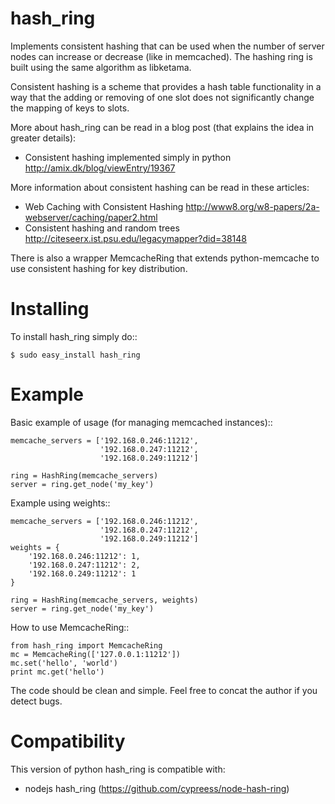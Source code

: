 hash_ring
===========================================

Implements consistent hashing that can be used when
the number of server nodes can increase or decrease (like in memcached).
The hashing ring is built using the same algorithm as libketama.

Consistent hashing is a scheme that provides a hash table functionality
in a way that the adding or removing of one slot
does not significantly change the mapping of keys to slots.

More about hash_ring can be read in a blog post (that explains the idea in greater details):

* Consistent hashing implemented simply in python <http://amix.dk/blog/viewEntry/19367>

More information about consistent hashing can be read in these articles:

* Web Caching with Consistent Hashing <http://www8.org/w8-papers/2a-webserver/caching/paper2.html>
* Consistent hashing and random trees <http://citeseerx.ist.psu.edu/legacymapper?did=38148>

There is also a wrapper MemcacheRing that extends python-memcache to use consistent hashing
for key distribution.


Installing
===========

To install hash_ring simply do::
    
    $ sudo easy_install hash_ring


Example
===========

Basic example of usage (for managing memcached instances)::

    memcache_servers = ['192.168.0.246:11212',
                        '192.168.0.247:11212',
                        '192.168.0.249:11212']

    ring = HashRing(memcache_servers)
    server = ring.get_node('my_key')

Example using weights::

    memcache_servers = ['192.168.0.246:11212',
                        '192.168.0.247:11212',
                        '192.168.0.249:11212']
    weights = {
        '192.168.0.246:11212': 1,
        '192.168.0.247:11212': 2,
        '192.168.0.249:11212': 1
    }

    ring = HashRing(memcache_servers, weights)
    server = ring.get_node('my_key')

How to use MemcacheRing::

    from hash_ring import MemcacheRing
    mc = MemcacheRing(['127.0.0.1:11212'])
    mc.set('hello', 'world')
    print mc.get('hello')

The code should be clean and simple. Feel free to concat the author if you detect bugs.

Compatibility
=============

This version of python hash_ring is compatible with:

 * nodejs hash_ring (https://github.com/cypreess/node-hash-ring)